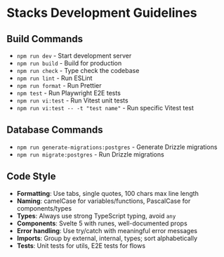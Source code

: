 # Stacks Development Guidelines

## Build Commands
- `npm run dev` - Start development server
- `npm run build` - Build for production
- `npm run check` - Type check the codebase
- `npm run lint` - Run ESLint
- `npm run format` - Run Prettier
- `npm test` - Run Playwright E2E tests
- `npm run vi:test` - Run Vitest unit tests
- `npm run vi:test -- -t "test name"` - Run specific Vitest test

## Database Commands
- `npm run generate-migrations:postgres` - Generate Drizzle migrations
- `npm run migrate:postgres` - Run Drizzle migrations

## Code Style
- **Formatting**: Use tabs, single quotes, 100 chars max line length
- **Naming**: camelCase for variables/functions, PascalCase for components/types
- **Types**: Always use strong TypeScript typing, avoid `any`
- **Components**: Svelte 5 with runes, well-documented props
- **Error handling**: Use try/catch with meaningful error messages
- **Imports**: Group by external, internal, types; sort alphabetically
- **Tests**: Unit tests for utils, E2E tests for flows
